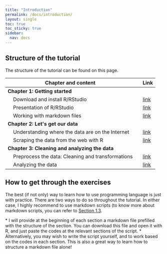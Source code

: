 ```yaml
---
title: "Introduction"
permalink: /docs/introduction/
layout: single
toc: true
toc_sticky: true
sidebar:
  nav: docs
---
```


## Structure of the tutorial

The structure of the tutorial can be found on this page.

| Chapter and content | | Link |
| -------- | ------- | ------- |
| <b>Chapter 1: Getting started</b> | | |
| &nbsp;&nbsp;&nbsp; Download and install R/RStudio    | | <a href="https://aymeric-courses.github.io/formosan-corpus-r/docs/InstallationR/" target="_blank">link</a> |
| &nbsp;&nbsp;&nbsp; Presentation of R/RStudio    | | <a href="https://aymeric-courses.github.io/formosan-corpus-r/docs/RStudioInterface/" target="_blank">link</a> |
| &nbsp;&nbsp;&nbsp; Working with markdown files||<a href="https://aymeric-courses.github.io/formosan-corpus-r/docs/WorkingWithRMarkdown/" target="_blank">link</a>|
| <b>Chapter 2: Let's get our data</b> |||
| &nbsp;&nbsp;&nbsp; Understanding where the data are on the Internet    | | <a href="#" target="_blank">link</a> |
| &nbsp;&nbsp;&nbsp; Scraping the data from the web with R    | | <a href="#" target="_blank">link</a> |
| <b>Chapter 3: Cleaning and analyzing the data</b>  |||
| &nbsp;&nbsp;&nbsp; Preprocess the data: Cleaning and transformations    | | <a href="#" target="_blank">link</a> |
| &nbsp;&nbsp;&nbsp; Analyzing the data    | | <a href="#" target="_blank">link</a> |

## How to get through the exercises

<p>The best (if not only) way to learn how to use programming language is just with practice. There are two ways to do so throughout the tutorial. In either case, I highly recommend to use markdown scripts (to know more about markdown scripts, you can refer to <a href="https://aymeric-courses.github.io/formosan-corpus-r/docs/WorkingWithRMarkdown/" target="_blank">Section 1.3</a>.</p>
* I will provide at the beginning of each section a markdown file prefilled with the structure of the section. You can download this file and open it with R, and just paste the codes at the relevant sections of the script.
* Alternatively, you may wish to write the script yourself, and to work based on the codes in each section. This is also a great way to learn how to structure a markdown file alone!